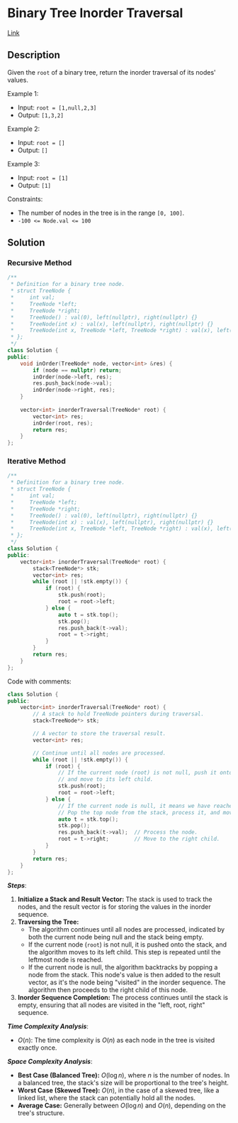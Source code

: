 # Binary Tree Inorder Traversal

[Link](https://leetcode.com/problems/binary-tree-inorder-traversal/description/)

## Description

Given the `root` of a binary tree, return the inorder traversal of its nodes' values.

Example 1:

- Input: `root = [1,null,2,3]`
- Output: `[1,3,2]`

Example 2:

- Input: `root = []`
- Output: `[]`

Example 3:

- Input: `root = [1]`
- Output: `[1]`

Constraints:

- The number of nodes in the tree is in the range `[0, 100]`.
- `-100 <= Node.val <= 100`

## Solution

### Recursive Method

```C++
/**
 * Definition for a binary tree node.
 * struct TreeNode {
 *     int val;
 *     TreeNode *left;
 *     TreeNode *right;
 *     TreeNode() : val(0), left(nullptr), right(nullptr) {}
 *     TreeNode(int x) : val(x), left(nullptr), right(nullptr) {}
 *     TreeNode(int x, TreeNode *left, TreeNode *right) : val(x), left(left), right(right) {}
 * };
 */
class Solution {
public:
    void inOrder(TreeNode* node, vector<int> &res) {
        if (node == nullptr) return;
        inOrder(node->left, res);
        res.push_back(node->val);
        inOrder(node->right, res);
    }
    
    vector<int> inorderTraversal(TreeNode* root) {
        vector<int> res;
        inOrder(root, res);
        return res;
    }
};
```

### Iterative Method

```C++
/**
 * Definition for a binary tree node.
 * struct TreeNode {
 *     int val;
 *     TreeNode *left;
 *     TreeNode *right;
 *     TreeNode() : val(0), left(nullptr), right(nullptr) {}
 *     TreeNode(int x) : val(x), left(nullptr), right(nullptr) {}
 *     TreeNode(int x, TreeNode *left, TreeNode *right) : val(x), left(left), right(right) {}
 * };
 */
class Solution {
public:
    vector<int> inorderTraversal(TreeNode* root) {
        stack<TreeNode*> stk;
        vector<int> res;
        while (root || !stk.empty()) {
            if (root) {
                stk.push(root);
                root = root->left;
            } else {
                auto t = stk.top();
                stk.pop();
                res.push_back(t->val);
                root = t->right;
            }
        }
        return res;
    }
};
```

Code with comments:

```cpp
class Solution {
public:
    vector<int> inorderTraversal(TreeNode* root) {
        // A stack to hold TreeNode pointers during traversal.
        stack<TreeNode*> stk;

        // A vector to store the traversal result.
        vector<int> res;

        // Continue until all nodes are processed.
        while (root || !stk.empty()) {
            if (root) {
                // If the current node (root) is not null, push it onto the stack
                // and move to its left child.
                stk.push(root);
                root = root->left;
            } else {
                // If the current node is null, it means we have reached the leftmost node.
                // Pop the top node from the stack, process it, and move to its right child.
                auto t = stk.top();
                stk.pop();
                res.push_back(t->val);  // Process the node.
                root = t->right;        // Move to the right child.
            }
        }
        return res;
    }
};
```

***Steps***:

1. **Initialize a Stack and Result Vector:** The stack is used to track the nodes, and the result vector is for storing the values in the inorder sequence.
2. **Traversing the Tree:**
      - The algorithm continues until all nodes are processed, indicated by both the current node being null and the stack being empty.
      - If the current node (`root`) is not null, it is pushed onto the stack, and the algorithm moves to its left child. This step is repeated until the leftmost node is reached.
      - If the current node is null, the algorithm backtracks by popping a node from the stack. This node's value is then added to the result vector, as it's the node being "visited" in the inorder sequence. The algorithm then proceeds to the right child of this node.
3. **Inorder Sequence Completion:** The process continues until the stack is empty, ensuring that all nodes are visited in the "left, root, right" sequence.

***Time Complexity Analysis***:

- $O(n)$: The time complexity is $O(n)$ as each node in the tree is visited exactly once.

***Space Complexity Analysis***:

- **Best Case (Balanced Tree):** $O(\log n)$, where $n$ is the number of nodes. In a balanced tree, the stack's size will be proportional to the tree's height.
- **Worst Case (Skewed Tree):** $O(n)$, in the case of a skewed tree, like a linked list, where the stack can potentially hold all the nodes.
- **Average Case:** Generally between $O(\log n)$ and $O(n)$, depending on the tree's structure.
